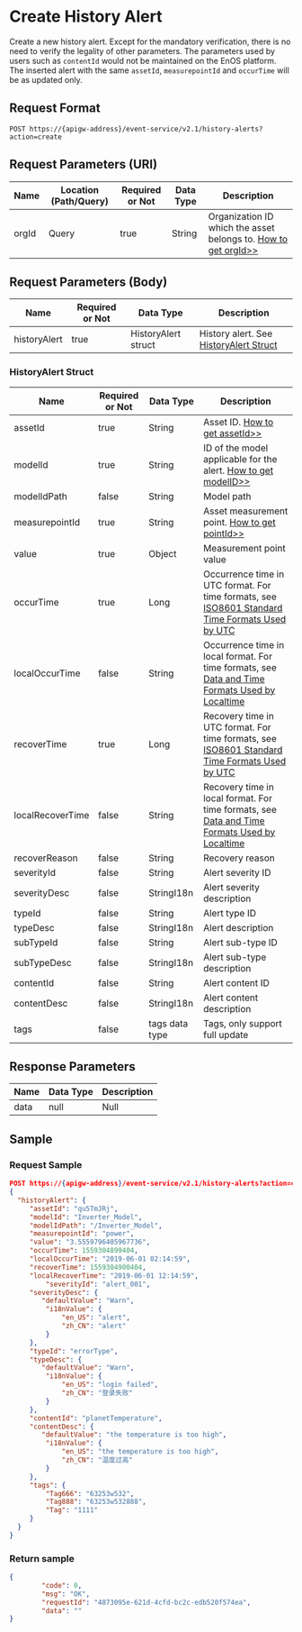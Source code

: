 # Create History Alert

Create a new history alert. Except for the mandatory verification, there is no need to verify the legality of other parameters. The parameters used by users such as `contentId` would not be maintained on the EnOS platform. The inserted alert with the same `assetId`, `measurepointId` and `occurTime` will be as updated only.

## Request Format

```
POST https://{apigw-address}/event-service/v2.1/history-alerts?action=create
```

## Request Parameters (URI)

| Name | Location (Path/Query) | Required or Not | Data Type | Description |
|---------------|------------------|----------|-----------|--------------|
| orgId         | Query            | true     | String    | Organization ID which the asset belongs to. [How to get orgId>>](/docs/api/en/latest/api_faqs#how-to-get-organization-id-orgid-orgid)             |


## Request Parameters (Body)
| Name            | Required or Not | Data Type | Description |
|------|-----------------|-----------|-------------|
| historyAlert | true | HistoryAlert struct | History alert. See [HistoryAlert Struct](create_history_alert#historyalert-struct-historyalert) |



### HistoryAlert Struct <historyalert>

| Name            | Required or Not | Data Type | Description |
|------|-----------------|-----------|-------------|
| assetId        | true     | String    | Asset ID. [How to get assetId>>](/docs/api/en/latest/api_faqs.html#how-to-get-asset-id-assetid-assetid)    |
| modelId          | true    | String    | ID of the model applicable for the alert. [How to get modelID>>](/docs/api/en/latest/api_faqs#how-to-get-model-id-modelid-modelid) |
| modelIdPath      | false        | String       | Model path                     |
| measurepointId   | true         | String       |  Asset measurement point. [How to get pointId>>](/docs/api/en/latest/api_faqs#how-to-get-the-measuremet-point-pointid-pointid)  |
| value            | true         | Object       | Measurement point value                       |
| occurTime        | true         | Long         | Occurrence time in UTC format. For time formats, see [ISO8601 Standard Time Formats Used by UTC](/docs/api/zh_CN/latest/api_faqs.html#utciso8601)    |
| localOccurTime   | false        | String       | Occurrence time in local format. For time formats, see [Data and Time Formats Used by Localtime](/docs/api/zh_CN/latest/api_faqs.html#localtime)|
| recoverTime      | true         | Long         | Recovery time in UTC format. For time formats, see [ISO8601 Standard Time Formats Used by UTC](/docs/api/zh_CN/latest/api_faqs.html#utciso8601)|
| localRecoverTime | false        | String       | Recovery time in local format. For time formats, see [Data and Time Formats Used by Localtime](/docs/api/zh_CN/latest/api_faqs.html#localtime)|
| recoverReason    | false        | String       | Recovery reason|
| severityId       | false        | String       | Alert severity ID|
| severityDesc     | false        | StringI18n   | Alert severity description|
| typeId           | false        | String       | Alert type ID|
| typeDesc         | false        | StringI18n   | Alert description|
| subTypeId        | false        | String       | Alert sub-type ID|
| subTypeDesc      | false        | StringI18n   | Alert sub-type description|
| contentId        | false        | String       | Alert content ID|
| contentDesc      | false        | StringI18n   | Alert content description|
| tags             | false        | tags data type | Tags, only support full update|



## Response Parameters

| Name | Data Type     | Description          |
|-------|----------------|---------------------------|
|  data | null |  Null  |



## Sample

### Request Sample

```json
POST https://{apigw-address}/event-service/v2.1/history-alerts?action=create&orgId=1c499110e8800000
{
  "historyAlert": {
	 "assetId": "qu5TmJRj",
	 "modelId": "Inverter_Model",
	 "modelIdPath": "/Inverter_Model",
	 "measurepointId": "power",
	 "value": "3.5559796405967736",
	 "occurTime": 1559304899404,
	 "localOccurTime": "2019-06-01 02:14:59",
	 "recoverTime": 1559304900404,
	 "localRecoverTime": "2019-06-01 12:14:59",
		 "severityId": "alert_001",
	 "severityDesc": {
        "defaultValue": "Warn",
		 "i18nValue": {
			 "en_US": "alert",
			 "zh_CN": "alert"
		 }
	 },
	 "typeId": "errorType",
	 "typeDesc": {
        "defaultValue": "Warn",
		 "i18nValue": {
			 "en_US": "login failed",
			 "zh_CN": "登录失败"
		 }
	 },
	 "contentId": "planetTemperature",
	 "contentDesc": {
        "defaultValue": "the temperature is too high",
		 "i18nValue": {
			 "en_US": "the temperature is too high",
			 "zh_CN": "温度过高"
		 }
	 },
	 "tags": {
		 "Tag666": "63253w532",
		 "Tag888": "63253w532888",
		 "Tag": "1111"
	 }
  }
}
```

### Return sample

```json
{
        "code": 0,
        "msg": "OK",
        "requestId": "4873095e-621d-4cfd-bc2c-edb520f574ea",
        "data": ""
}
```

